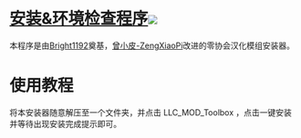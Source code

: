 # [安装&环境检查程序![](https://img.shields.io/github/release/LocalizeLimbusCompany/LLC_MOD_Toolbox.svg?label=Version|最新版)](../../releases)

本程序是由[Bright1192](https://github.com/Bright1192)奠基，[曾小皮-ZengXiaoPi](https://github.com/ZengXiaoPi)改进的零协会汉化模组安装器。

# 使用教程

将本安装器随意解压至一个文件夹，并点击 LLC_MOD_Toolbox ，点击一键安装并等待出现安装完成提示即可。
